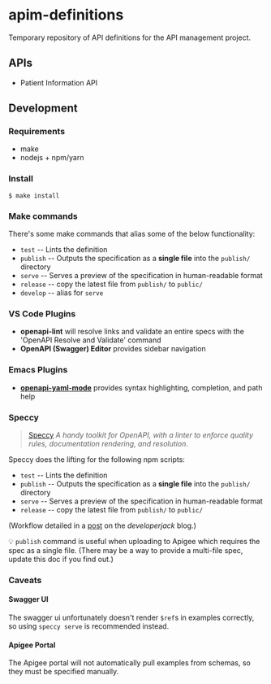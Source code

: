 # apim-definitions
Temporary repository of API definitions for the API management project.

## APIs
* Patient Information API

## Development

### Requirements
* make
* nodejs + npm/yarn

### Install
```
$ make install
```

### Make commands
There's some make commands that alias some of the below functionality:
 * `test` -- Lints the definition
 * `publish` -- Outputs the specification as a **single file** into the `publish/` directory
 * `serve` -- Serves a preview of the specification in human-readable format
 * `release` -- copy the latest file from `publish/` to `public/`
 * `develop` -- alias for `serve`


### VS Code Plugins

 * **openapi-lint** will resolve links and validate an entire specs with the 'OpenAPI Resolve and Validate' command
 * **OpenAPI (Swagger) Editor** provides sidebar navigation
 

### Emacs Plugins

 * [**openapi-yaml-mode**](https://github.com/esc-emacs/openapi-yaml-mode) provides syntax highlighting, completion, and path help

### Speccy

> [Speccy](http://speccy.io/) *A handy toolkit for OpenAPI, with a linter to enforce quality rules, documentation rendering, and resolution.*

Speccy does the lifting for the following npm scripts:

 * `test` -- Lints the definition
 * `publish` -- Outputs the specification as a **single file** into the `publish/` directory
 * `serve` -- Serves a preview of the specification in human-readable format
 * `release` -- copy the latest file from `publish/` to `public/`

(Workflow detailed in a [post](https://developerjack.com/blog/2018/maintaining-large-design-first-api-specs/) on the *developerjack* blog.)

:bulb: `publish` command is useful when uploading to Apigee which requires the spec as a single file. (There may be a way to provide a multi-file spec, update this doc if you find out.)

### Caveats

#### Swagger UI
The swagger ui unfortunately doesn't render `$ref`s in examples correctly, so using `speccy serve` is recommended instead.

#### Apigee Portal
The Apigee portal will not automatically pull examples from schemas, so they must be specified manually.
